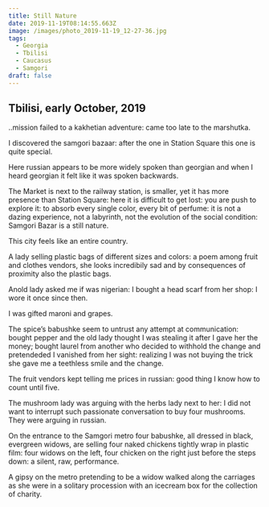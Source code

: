```yaml
---
title: Still Nature
date: 2019-11-19T08:14:55.663Z
image: /images/photo_2019-11-19_12-27-36.jpg
tags:
  - Georgia
  - Tbilisi
  - Caucasus
  - Samgori
draft: false
---
```

## Tbilisi, early October, 2019

..mission failed to a kakhetian adventure: came too late to the marshutka. 

I discovered the samgori bazaar: after the one in Station Square this one is quite special.

<!-- excerpt -->

Here russian appears to be more widely spoken than georgian and when I heard georgian it felt like it was spoken backwards. 

The Market is next to the railway station, is smaller, yet it has more presence than Station Square: here it is difficult to get lost: you are push to explore it: to absorb every single color, every bit of perfume: it is not a dazing experience, not a labyrinth, not the evolution of the social condition: Samgori Bazar is a still nature.

This city feels like an entire country.

A lady selling plastic bags of different sizes and colors: a poem among fruit and clothes vendors, she looks incredibily sad and by consequences of proximity also the plastic bags.

Anold lady asked me if was nigerian: I bought a head scarf from her shop: I wore it once since then.

I was gifted maroni and grapes.

The spice’s babushke seem to untrust any attempt at communication: bought pepper and the old lady thought I was stealing it after I gave her the money; bought laurel from another who decided to withhold the change and pretendeded I vanished from her sight: realizing I was not buying the trick she gave me a teethless smile and the change.

The fruit vendors kept telling me prices in russian: good thing I know how to count until five.

The mushroom lady was arguing with the herbs lady next to her: I did not want to interrupt such passionate conversation to buy four mushrooms. 
They were arguing in russian.

On the entrance to the Samgori metro four babushke, all dressed in black, evergreen widows, are selling four naked chickens tightly wrap in plastic film: four widows on the left, four chicken on the right just before the steps down: a silent, raw, performance. 

A gipsy on the metro pretending to be a widow walked along the carriages as she were in a solitary procession with an icecream box for the collection of charity.
